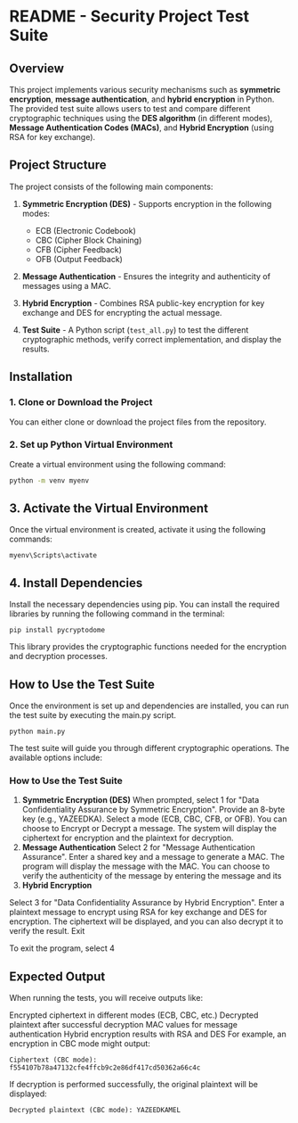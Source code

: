 # **README - Security Project Test Suite**

## **Overview**
This project implements various security mechanisms such as **symmetric encryption**, **message authentication**, and **hybrid encryption** in Python. The provided test suite allows users to test and compare different cryptographic techniques using the **DES algorithm** (in different modes), **Message Authentication Codes (MACs)**, and **Hybrid Encryption** (using RSA for key exchange).

## **Project Structure**
The project consists of the following main components:

1. **Symmetric Encryption (DES)** - Supports encryption in the following modes:
   - ECB (Electronic Codebook)
   - CBC (Cipher Block Chaining)
   - CFB (Cipher Feedback)
   - OFB (Output Feedback)
   
2. **Message Authentication** - Ensures the integrity and authenticity of messages using a MAC.
   
3. **Hybrid Encryption** - Combines RSA public-key encryption for key exchange and DES for encrypting the actual message.

4. **Test Suite** - A Python script (`test_all.py`) to test the different cryptographic methods, verify correct implementation, and display the results.

## **Installation**

### **1. Clone or Download the Project**
You can either clone or download the project files from the repository.

### **2. Set up Python Virtual Environment**

Create a virtual environment using the following command:

```bash
python -m venv myenv
```
## 3. Activate the Virtual Environment
Once the virtual environment is created, activate it using the following commands:
```plaintext
myenv\Scripts\activate
```
## 4. Install Dependencies
Install the necessary dependencies using pip. You can install the required libraries by running the following command in the terminal:
```plaintext
pip install pycryptodome
```
This library provides the cryptographic functions needed for the encryption and decryption processes.
## How to Use the Test Suite
Once the environment is set up and dependencies are installed, you can run the test suite by executing the main.py script.
```plaintext
python main.py
```
The test suite will guide you through different cryptographic operations. The available options include:

### How to Use the Test Suite
1. **Symmetric Encryption (DES)**
When prompted, select 1 for "Data Confidentiality Assurance by Symmetric Encryption".
Provide an 8-byte key (e.g., YAZEEDKA).
Select a mode (ECB, CBC, CFB, or OFB).
You can choose to Encrypt or Decrypt a message.
The system will display the ciphertext for encryption and the plaintext for decryption.
2. **Message Authentication**
Select 2 for "Message Authentication Assurance".
Enter a shared key and a message to generate a MAC.
The program will display the message with the MAC.
You can choose to verify the authenticity of the message by entering the message and its
3. **Hybrid Encryption**

Select 3 for "Data Confidentiality Assurance by Hybrid Encryption".
Enter a plaintext message to encrypt using RSA for key exchange and DES for encryption.
The ciphertext will be displayed, and you can also decrypt it to verify the result.
Exit

To exit the program, select 4
## Expected Output
When running the tests, you will receive outputs like:

Encrypted ciphertext in different modes (ECB, CBC, etc.)
Decrypted plaintext after successful decryption
MAC values for message authentication
Hybrid encryption results with RSA and DES
For example, an encryption in CBC mode might output:
```plaintext
Ciphertext (CBC mode): f554107b78a47132cfe4ffcb9c2e86df417cd50362a66c4c
```
If decryption is performed successfully, the original plaintext will be displayed:

```plaintext
Decrypted plaintext (CBC mode): YAZEEDKAMEL
```

